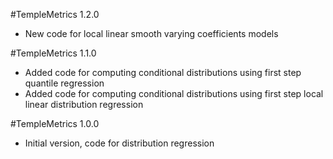 #TempleMetrics 1.2.0
  * New code for local linear smooth varying coefficients models

#TempleMetrics 1.1.0
  * Added code for computing conditional distributions using first step quantile regression
  * Added code for computing conditional distributions using first step local linear distribution regression

#TempleMetrics 1.0.0

  * Initial version, code for distribution regression